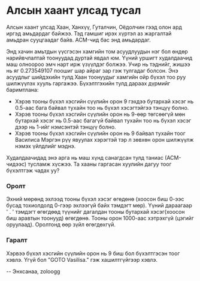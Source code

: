 Алсын хаант улсад тусал
=======================
 
Алсын хаант улсад Хаан, Ханхүү, Гуталчин, Оёдолчин гээд олон ард иргэд амьдардаг байжээ. Тэд гамшиг ирэх хүртэл аз жаргалтай амьдран сууцгаадаг байв. ACM-чид бас энд амьдардаг.
 
Энд хачин амьтдын үүсгэсэн хамгийн том асуудлуудын нэг бол өндөр нарийвчлалтай тоонуудад дуртай явдал юм. Үүний уршигт худалдаачид маш олноороо эмч нарт ирж үзүүлдэг болжээ. Учир нь тэднийг, жишээ нь яг $0.273549107$ поошиг шар айраг зар гэж тулгадаг болсон. Энэ асуудлыг шийдэхийн тулд Хаан тоонуудыг хамгийн ойр бүхэл тоо руу шилжүүлэх хууль гаргажээ. Бүхэлтгэхийн тулд дараах дүрмийг баримтлана:

 - Хэрэв тооны бүхэл хэсгийн сүүлийн орон $9$ гэхдээ бутархай хэсэг нь $0.5$-аас бага байвал тухайн тоо нь бүхэл хэсэгтэйгээ тэнцүү болно.
 - Хэрэв тооны бүхэл хэсгийн сүүлийн орон нь $9$-өөр төгсөөгүй мөн бутархай хэсэг нь $0.5$-аас багагүй байвал тухайн тоо нь бүхэл хэсэг дээр нь $1$-ийг нэмсэнтэй тэнцүү болно.
 - Хэрэв тооны бүхэл хэсгийн сүүлийн орон нь $9$ байвал тухайн тоог Василиса Мэргэн рүү явуулах хэрэгтэй тэр л зөвхөн орон шилжүүлж нэмэх үйлдлийг мэднэ.
 
Худалдаачидад энэ арга нь маш хүнд санагдсан тулд таниас (АСМ-чидээс) тусламж хүсжээ. Та хааны гаргасан хуулийн дагуу тоог бүхэлтгэж чадах уу?
 
### Оролт
Эхний мөрөнд эхлээд тооны бүхэл хэсэг өгөдөнө (хоосон биш $0$-ээс бусад тохиолдолд $0$-гээр эхлээгүй байх тэмдэгт мөр). Үүний дараагаар ' . ' тэмдэгт өгөгдөөд түүнийг дагалдан тооны бутархай хэсэг(хоосон биш аравтын тоонууд) өгөгдөнө. Тооны орон $1000$-аас хэтрэхгүй (цэгийг оруулаад). Оролтонд өөр зүйл өгөгдөхгүй.
 
### Гаралт
Хэрвээ бүхэл хэсгийн сүүлийн орон нь $9$ биш бол бүхэлтгэсэн тоог хэвлэ. Үгүй бол "GOTO Vasilisa." гэж хашилтгүйгээр хэвлэ.
 
-- Энхсанаа, zoloogg
